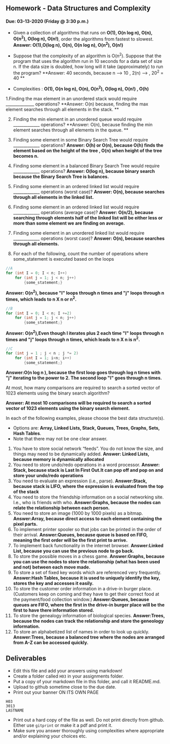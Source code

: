 ## Homework - Data Structures and Complexity
#### Due: 03-13-2020 (Friday @ 3:30 p.m.)

- Given a collection of algorithms that runs on **O(1), O(n log n), O(n), O(n<sup>2</sup>), O(log n), O(n!)**, order the algorithms from fastest to slowest.
**Answer: O(1),O(log n), O(n), O(n log n), O(n<sup>2</sup>), O(n!)**

- Suppose that the complexity of an algorithm is O(n<sup>2</sup>). Suppose that the program that uses the algorithm run in 10 seconds for a data set of size n. If the data size is doubled, how long will it take (approximately) to run the program? 
**Answer: 40 seconds, because n --> 10 , 2(n) --> , 20<sup>2</sup> = 40 **

- Complexities : **O(1), O(n log n), O(n), O(n<sup>2</sup>), O(log n), O(n!) , O(h)**

1.Finding the max element in an unordered stack would require ______________ operations?
**Answer: O(n) because, finding the max element searches through all elements in the stack. **
          
2. Finding the min element in an unordered queue would require _____________ operations?
**Answer: O(n), because finding the min element searches through  all elements in the queue. **

3. Finding some element in some Binary Search Tree would require _____________ operations?
**Answer: O(h) or O(n), because O(h) finds the element based on the height of the tree , O(n) when height of the tree becomes n.**
4. Finding some element in a balanced Binary Search Tree would require _____________ operations?
**Answer: O(log n), because binary search because the Binary Search Tree is balances.**

5. Finding some element in an ordered linked list would require _____________ operations (worst case)?
**Answer: O(n), because searches through all elements in the linked list.**

6. Finding some element in an ordered linked list would require _____________ operations (average case)?
**Answer: O(n/2), because searching through elements half of the linked list will be either less or more than some element we are finding on average.** 

7. Finding some element in an unordered linked list would require _____________ operations (worst case)?
**Answer: O(n), because searches through all elements.**

8. For each of the following, count the number of operations where some_statement is executed based on the loops

```cpp
//A
for (int I = 0; I < n; I++)
    for (int j = 1; j < n; j++)
        {some_statement;}
```
**Answer: O(n<sup>2</sup>), because "I" loops through n times and "j" loops through n times, which leads to n X n or n<sup>2</sup>.**

```cpp
//B
for (int I = 0; I < n; I +=2)
    for (int j = 1; j < n; j++)
        {some_statement;}
```
**Answer: O(n<sup>2</sup>),Even though I iterates plus 2 each time "I" loops through n times and "j" loops through n times, which leads to n X n  is n<sup>2</sup>.**
```cpp
//C
for (int j = 1 ; j < n ; j *= 2)
    for (int I = 1; i<n; i++)
        {some_statement;} 
```
**Answer:O(n log n ), because the first loop goes through log n times with "j" iterating to the power to 2. The second loop "I" goes through n times.**

At most, how many comparisons are required to search a sorted vector of 1023 elements using the binary
search algorithm? 

**Answer: At most 10 comparisons will be required to search a sorted vector of 1023 elements using the binary search element.**

In each of the following examples, please choose the best data structure(s).
- Options are: **Array, Linked Lists, Stack, Queues, Trees, Graphs, Sets, Hash Tables**. 
- Note that there may not be one clear answer.

1. You have to store social network “feeds”. You do not know the size, and things may need to be dynamically added.
**Answer: Linked Lists, because memory is dynamically allocated**
2. You need to store undo/redo operations in a word processor.
**Answer: Stack, because stack is Last In First Out.It can pop off and pop on and store your undo/redo operations**
3. You need to evaluate an expression (i.e., parse).
**Answer:Stack, because stack is LIFO, where the expression is evaluated from the top of the stack**
4. You need to store the friendship information on a social networking site. I.e., who is friends with who.
**Answer:Graphs, because the nodes can relate the relationship between each person.**
5. You need to store an image (1000 by 1000 pixels) as a bitmap.
**Answer:Array, because direct access to each element containing the pixel parts.**
6. To implement printer spooler so that jobs can be printed in the order of their arrival.
**Answer:Queues, because queue is based on FIFO, meaning the first order will be the first print to arrive.**
7. To implement back functionality in the internet browser.
**Answer:Linked List, because you can use the previous node to go back.**
8. To store the possible moves in a chess game.
**Answer:Graphs, because you can use the nodes to store the relationship (what has been used and not) between each move made.**
9. To store a set of fixed key words which are referenced very frequently.
**Answer:Hash Tables, because it is used to uniquely identify the key, stores the key and accesses it easily.**
10. To store the customer order information in a drive-in burger place. (Customers keep on coming and they have to get their correct food at the payment/food collection window.)
**Answer:Queues, because queues are FIFO, where the first in the drive-in burger place will be the first to have there information stored.**
11. To store the genealogy information of biological species.
**Answer:Trees, because the nodes can track the relationship and store the geneology information.**
12. To store an alphabetized list of names in order to look up quickly.
**Answer:Trees, because a balanced tree where the nodes are arranged from A-Z can be accessed quickly.**


## Deliverables

- Edit this file and add your answers using markdown!
- Create a folder called `H03` in your assignments folder.
- Put a copy of your markdown file in this folder, and call it README.md.
- Upload to github sometime close to the due date.
- Print out your banner ON ITS OWN PAGE

```
H03
3013
LASTNAME
```

- Print out a hard copy of the file as well. Do not print directly from github. Either use `gitprint` or make it a pdf and print it.
- Make sure you answer thoroughly using complexities where appropriate and/or explaining your choices etc.
